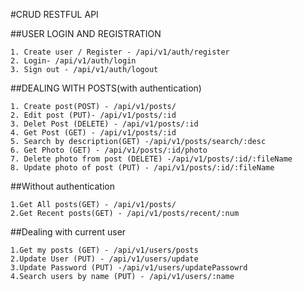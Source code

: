 #CRUD RESTFUL API

##USER LOGIN AND REGISTRATION

```
1. Create user / Register - /api/v1/auth/register
2. Login- /api/v1/auth/login
3. Sign out - /api/v1/auth/logout
```
##DEALING WITH POSTS(with authentication)

```
1. Create post(POST) - /api/v1/posts/
2. Edit post (PUT)- /api/v1/posts/:id
3. Delet Post (DELETE) - /api/v1/posts/:id
4. Get Post (GET) - /api/v1/posts/:id
5. Search by description(GET) -/api/v1/posts/search/:desc
6. Get Photo (GET) - /api/v1/posts/:id/photo
7. Delete photo from post (DELETE) -/api/v1/posts/:id/:fileName
8. Update photo of post (PUT) - /api/v1/posts/:id/:fileName

```
##Without authentication

```
1.Get All posts(GET) - /api/v1/posts/
2.Get Recent posts(GET) - /api/v1/posts/recent/:num
```

##Dealing with current user

```
1.Get my posts (GET) - /api/v1/users/posts
2.Update User (PUT) - /api/v1/users/update
3.Update Password (PUT) -/api/v1/users/updatePassowrd
4.Search users by name (PUT) - /api/v1/users/:name
```
